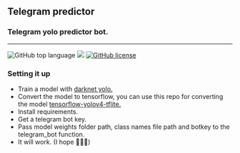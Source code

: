 ## Telegram predictor
### Telegram yolo predictor bot.
---

![GitHub top language](https://img.shields.io/github/languages/top/cccaaannn/telegram_predictor?style=flat-square) ![](https://img.shields.io/github/repo-size/cccaaannn/telegram_predictor?style=flat-square) [![GitHub license](https://img.shields.io/github/license/cccaaannn/telegram_predictor?style=flat-square)](https://github.com/cccaaannn/telegram_predictor/blob/master/LICENSE)

### **Setting it up**
- Train a model with [darknet yolo.](https://github.com/AlexeyAB/darknet)
- Convert the model to tensorflow, you can use this repo for converting the model [tensorflow-yolov4-tflite.](https://github.com/hunglc007/tensorflow-yolov4-tflite)
- Install requirements.
- Get a telegram bot key.
- Pass model weights folder path, class names file path and botkey to the telegram_bot function.
- It will work. (I hope 🤷🏻‍♂️)

